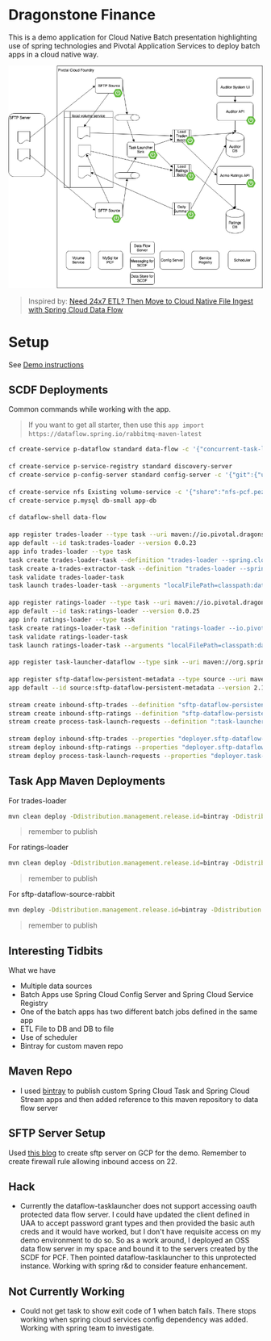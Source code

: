 # Dragonstone Finance
This is a demo application for Cloud Native Batch presentation highlighting use of spring technologies
and Pivotal Application Services to deploy batch apps in a cloud native way.

![Dragonstone Finance](/docs/app-architecture.png)

>Inspired by: [Need 24x7 ETL? Then Move to Cloud Native File Ingest with Spring Cloud Data Flow](https://content.pivotal.io/blog/need-24x7-etl-then-move-to-cloud-native-file-ingest-with-spring-cloud-data-flow)

# Setup
See [Demo instructions](docs/demo.md)

## SCDF Deployments
Common commands while working with the app.

> If you want to get all starter, then use this `app import https://dataflow.spring.io/rabbitmq-maven-latest`

```bash
cf create-service p-dataflow standard data-flow -c '{"concurrent-task-limit": 2, "scheduler": {"name": "scheduler-for-pcf", "plan": "standard"},"maven.remote-repositories.bintray.url": "https://dl.bintray.com/dpfeffer/maven-repo"}'

cf create-service p-service-registry standard discovery-server 
cf create-service p-config-server standard config-server -c '{"git":{"uri":"https://github.com/doddatpivotal/dragonstone-finance.git","searchPaths":"dragonstone-finance-config","label":"master"}}'

cf create-service nfs Existing volume-service -c '{"share":"nfs-pcf.pez.pivotal.io/pcfone/dpfeffer","uid":"$EMPID","gid":"$EMPID", "mount":"/var/scdf"}'
cf create-service p.mysql db-small app-db

cf dataflow-shell data-flow

app register trades-loader --type task --uri maven://io.pivotal.dragonstone-finance:trades-loader:0.0.23
app default --id task:trades-loader --version 0.0.23
app info trades-loader --type task
task create trades-loader-task --definition "trades-loader --spring.cloud.task.batch.jobNames=tradesLoaderJob --io.pivotal.dataflow-db-service-name=relational-e918cdd7-4b79-49aa-945c-ecace0a007b7"
task create a-trades-extractor-task --definition "trades-loader --spring.cloud.task.batch.jobNames=aRatedTradesExtractorJob --io.pivotal.dataflow-db-service-name=relational-e918cdd7-4b79-49aa-945c-ecace0a007b7"
task validate trades-loader-task
task launch trades-loader-task --arguments "localFilePath=classpath:data.csv --spring.cloud.task.batch.jobNames=tradesLoaderJob" --properties "deployer.trades-loader.cloudfoundry.services=app-db,config-server,discovery-server,volume-service deployer.trades-loader.memory=768"

app register ratings-loader --type task --uri maven://io.pivotal.dragonstone-finance:ratings-loader:0.0.25
app default --id task:ratings-loader --version 0.0.25
app info ratings-loader --type task
task create ratings-loader-task --definition "ratings-loader --io.pivotal.dataflow-db-service-name=relational-e918cdd7-4b79-49aa-945c-ecace0a007b7"
task validate ratings-loader-task
task launch ratings-loader-task --arguments "localFilePath=classpath:data.csv --spring.cloud.task.batch.failOnJobFailure=true" --properties "deployer.ratings-loader.cloudfoundry.services=app-db,config-server,volume-service deployer.ratings-loader.memory=768"

app register task-launcher-dataflow --type sink --uri maven://org.springframework.cloud.stream.app:task-launcher-dataflow-sink-rabbit:1.0.1.RELEASE

app register sftp-dataflow-persistent-metadata --type source --uri maven://io.pivotal.dragonstone-finance:sftp-dataflow-source-rabbit:2.1.7
app default --id source:sftp-dataflow-persistent-metadata --version 2.1.7

stream create inbound-sftp-trades --definition "sftp-dataflow-persistent-metadata --password=<PASSWORD> :task-launcher-dataflow-destination"
stream create inbound-sftp-ratings --definition "sftp-dataflow-persistent-metadata --password=<PASSWORD> > :task-launcher-dataflow-destination" 
stream create process-task-launch-requests --definition ":task-launcher-dataflow-destination > task-launcher-dataflow --spring.cloud.dataflow.client.server-uri=https://dataflow-server.apps.pcfone.io"

stream deploy inbound-sftp-trades --properties "deployer.sftp-dataflow-persistent-metadata.memory=768,deployer.sftp-dataflow-persistent-metadata.cloudfoundry.services=relational-e918cdd7-4b79-49aa-945c-ecace0a007b7,config-server,volume-service"
stream deploy inbound-sftp-ratings --properties "deployer.sftp-dataflow-persistent-metadata.memory=768,deployer.sftp-dataflow-persistent-metadata.cloudfoundry.services=relational-e918cdd7-4b79-49aa-945c-ecace0a007b7,config-server,volume-service"
stream deploy process-task-launch-requests --properties "deployer.task-launcher-dataflow.memory=768"
```

## Task App Maven Deployments

For trades-loader
```bash
mvn clean deploy -Ddistribution.management.release.id=bintray -Ddistribution.management.release.url=https://api.bintray.com/maven/dpfeffer/maven-repo/trades-loader
```
> remember to publish

For ratings-loader

```bash
mvn clean deploy -Ddistribution.management.release.id=bintray -Ddistribution.management.release.url=https://api.bintray.com/maven/dpfeffer/maven-repo/ratings-loader
```
> remember to publish


For sftp-dataflow-source-rabbit

```bash
mvn deploy -Ddistribution.management.release.id=bintray -Ddistribution.management.release.url=https://api.bintray.com/maven/dpfeffer/maven-repo/sftp-dataflow-source-rabbit
```
> remember to publish

## Interesting Tidbits
What we have
- Multiple data sources
- Batch Apps use Spring Cloud Config Server and Spring Cloud Service Registry
- One of the batch apps has two different batch jobs defined in the same app
- ETL File to DB and DB to file
- Use of scheduler
- Bintray for custom maven repo

## Maven Repo
- I used [bintray](https://bintray.com) to publish custom Spring Cloud Task and Spring Cloud Stream apps and then added reference to this maven repository to data flow server

## SFTP Server Setup
Used [this blog](https://medium.com/@biancalorenpadilla/sftp-google-cloud-storage-d559fd16e074) to create sftp server on GCP for the demo.  Remember to create firewall rule allowing inbound access on 22.

## Hack
- Currently the dataflow-tasklauncher does not support accessing oauth protected data flow server. I could have updated the client defined in UAA to accept password grant types and then provided the basic auth creds and it would have worked, but I don't have requisite access on my demo environment to do so.  So as a work around, I deployed an OSS data flow server in my space and bound it to the servers created by the SCDF for PCF.  Then pointed dataflow-tasklauncher to this unprotected instance.  Working with spring r&d to consider feature enhancement.

## Not Currently Working
- Could not get task to show exit code of 1 when batch fails.  There stops working when spring cloud services config dependency was added.  Working with spring team to investigate.
